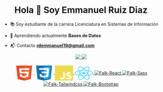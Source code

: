 <div align="center"> 
  <h1>Hola 👋 Soy Emmanuel Ruiz Diaz</h1>   
</div>
<div>

  - 📚 Soy estudiante de la carrera Licenciatura en Sistemas de Información 

  - 🌱 Aprendiendo actualmente **Bases de Datos**
 
  - 📬 Contacto **rdemmanuel19@gmail.com**

</div>
<div align="center">
  <a href="https://github.com/RDEmmanuel">
  <img min-height="180em" width="400em" src="https://github-readme-stats.vercel.app/api?username=RDEmmanuel&show_icons=true&theme=algolia&include_all_commits=true&count_private=true"/>
  <img min-height="180em" width="400em" src="https://github-readme-stats.vercel.app/api/top-langs/?username=RDEmmanuel&layout=compact&langs_count=7&theme=algolia&"/>
</div>
  
  
  
<div align="center" style="display: inline_block"><br>
  <img align="center" alt="Falk-HTML" height="50" width="60" src="https://raw.githubusercontent.com/devicons/devicon/master/icons/html5/html5-original.svg">
  <img align="center" alt="Falk-CSS" height="50" width="60" src="https://raw.githubusercontent.com/devicons/devicon/master/icons/css3/css3-original.svg">
  <img align="center" alt="Falk-Js" height="50" width="60" src="https://raw.githubusercontent.com/devicons/devicon/master/icons/javascript/javascript-plain.svg">
  <img align="center" alt="Falk-React" height="50" width="60" src="https://raw.githubusercontent.com/devicons/devicon/master/icons/react/react-original.svg">
  <img align="center" alt="Falk-React" height="50" width="60" src="https://cdn.jsdelivr.net/gh/devicons/devicon/icons/nextjs/nextjs-original-wordmark.svg">
  <img align="center" alt="Falk-Sass" height="50" width="60" src="https://cdn.jsdelivr.net/gh/devicons/devicon/icons/sass/sass-original.svg" />
  <img align="center" alt="Falk-Tailwindcss" height="50" width="60" src="https://cdn.jsdelivr.net/gh/devicons/devicon/icons/tailwindcss/tailwindcss-plain.svg" />
  <img align="center" alt="Falk-Bootstrap" height="50" width="60" src="https://cdn.jsdelivr.net/gh/devicons/devicon/icons/bootstrap/bootstrap-original.svg" />
                  
</div>
  
  ##
 
